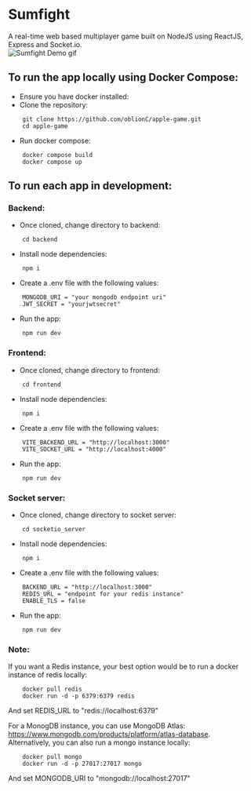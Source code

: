 # Sumfight

A real-time web based multiplayer game built on NodeJS using ReactJS, Express and Socket.io.  
![Sumfight Demo gif](/assets/sumfight.gif)  

## To run the app locally using Docker Compose:
- Ensure you have docker installed: 
- Clone the repository:
```
    git clone https://github.com/oblionC/apple-game.git
    cd apple-game
```
- Run docker compose:
```
    docker compose build
    docker compose up
```

## To run each app in development:

### Backend:
- Once cloned, change directory to backend:
```
    cd backend
```
- Install node dependencies:
```
    npm i
```
- Create a .env file with the following values:
```
    MONGODB_URI = "your mongodb endpoint uri"
    JWT_SECRET = "yourjwtsecret"
```
- Run the app:
```
    npm run dev
```

### Frontend:
- Once cloned, change directory to frontend:
```
    cd frontend 
```
- Install node dependencies:
```
    npm i
```
- Create a .env file with the following values:
```
    VITE_BACKEND_URL = "http://localhost:3000"
    VITE_SOCKET_URL = "http://localhost:4000"
```
- Run the app:
```
    npm run dev
```
### Socket server:
- Once cloned, change directory to socket server:
```
    cd socketio_server 
```
- Install node dependencies:
```
    npm i
```
- Create a .env file with the following values:
```
    BACKEND_URL = "http://localhost:3000"
    REDIS_URL = "endpoint for your redis instance"
    ENABLE_TLS = false
```
- Run the app:
```
    npm run dev
```

### Note: 
If you want a Redis instance, your best option would be to run a docker instance of redis locally:
```
    docker pull redis
    docker run -d -p 6379:6379 redis 
```
And set REDIS_URL to "redis://localhost:6379"   

For a MonogDB instance, you can use MongoDB Atlas: https://www.mongodb.com/products/platform/atlas-database.  
Alternatively, you can also run a mongo instance locally:
```
    docker pull mongo
    docker run -d -p 27017:27017 mongo
```
And set MONGODB_URI to "mongodb://localhost:27017"


